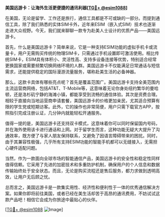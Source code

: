 **美国远游卡：让海外生活更便捷的通讯利器[[TG💪+ @esim1088](https://t.me/s/esim1088)]**

在美国，无论是留学、工作还是旅行，通信工具都是不可或缺的一部分。而提到通信工具，除了我们熟悉的实体SIM卡外，近年来ESIM（嵌入式SIM）技术也逐渐走进大众视野。今天，我们就来聊聊一款专为赴美人士设计的优质产品——美国远游卡。

首先，什么是美国远游卡？简单来说，它是一种支持ESIM功能的虚拟手机卡或流量卡，用户无需购买传统的物理SIM卡，只需通过手机设置即可激活使用。相比传统SIM卡，ESIM具有体积小、灵活性高、支持多设备连接等优势，特别适合经常更换国家或需要频繁切换网络环境的人群。美国远游卡不仅能满足日常通话与短信需求，还能提供稳定的国际漫游流量服务，堪称赴美生活的必备神器。

那么，这款卡具体有哪些亮点呢？首先是覆盖范围广。美国远游卡支持全美范围内主流运营商网络，包括AT&T、T-Mobile等，这意味着无论你身处纽约繁华的曼哈顿，还是洛杉矶宁静的海滩小镇，都能享受到流畅的通信体验。其次是资费合理。相较于直接向当地运营商申请套餐，美国远游卡的价格更加亲民，尤其适合预算有限的学生党或短期访客。此外，它的操作也非常简便，用户只需下载官方APP，按照指引完成注册认证，几分钟内就能轻松开通服务。

值得一提的是，美国远游卡还支持双卡模式，这意味着你可以同时保留国内号码，并在海外使用该卡进行通话和上网。对于留学生而言，这种功能无疑大大提升了沟通效率，既方便了与家人朋友保持联系，又避免了因语言障碍带来的困扰。同时，由于其兼容性极强，几乎所有支持ESIM功能的智能手机都可以无缝接入，无需担心硬件适配问题。

当然，作为一款面向全球市场的智能通信产品，美国远游卡的安全性和稳定性同样值得信赖。它采用了先进的加密技术和多重防护机制，确保用户的个人信息和数据传输始终处于安全状态。而且，无论是购买流程还是售后服务，都力求做到透明高效，让用户无后顾之忧。

总而言之，美国远游卡是一款集实用性、经济性和便利性于一体的优秀通信解决方案。如果你即将前往美国，或者已经在美生活却苦于高昂的通讯费用，不妨试试这款产品吧！相信它会成为你旅途中最贴心的伙伴。

[[TG💪+ @esim1088](https://t.me/s/esim1088) ![Image](https://i.postimg.cc/4NQfJmqS/Snipaste-2025-05-13-00-14-12.png)]